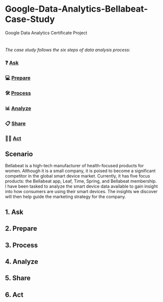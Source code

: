 # Google-Data-Analytics-Bellabeat-Case-Study
Google Data Analytics Certificate Project

#

_The case study follows the six steps of data analysis process:_

### ❓ [Ask](#1-ask)
### 💻 [Prepare](#2-prepare)
### 🛠 [Process](#3-process)
### 📊 [Analyze](#4-analyze)
### 📋 [Share](#5-share)
### 🧗‍♀️ [Act](#6-act)

## Scenario
Bellabeat is a high-tech manufacturer of health-focused products for women. Although it is a small company, it is poised to become a significant competitor in the global smart device market. Currently, it has five focus products: the Bellabeat app, Leaf, Time, Spring, and Bellabeat membership. I have been tasked to analyze the smart device data available to gain insight into how consumers are using their smart devices. The insights we discover will then help guide the marketing strategy for the company.

## 1. Ask
## 2. Prepare
## 3. Process
## 4. Analyze
## 5. Share
## 6. Act
